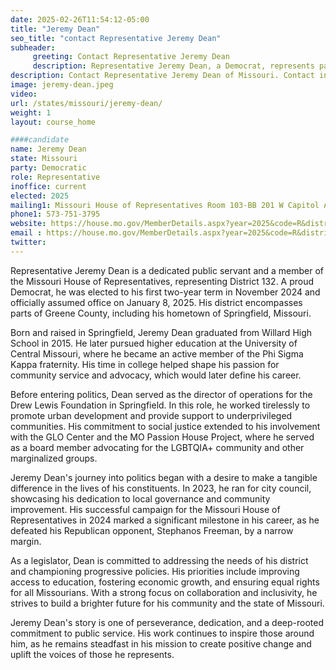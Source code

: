 ```yaml
---
date: 2025-02-26T11:54:12-05:00
title: "Jeremy Dean"
seo_title: "contact Representative Jeremy Dean"
subheader:
     greeting: Contact Representative Jeremy Dean
     description: Representative Jeremy Dean, a Democrat, represents parts of Greene County (District 132) in the Missouri House of Representatives. He was elected to his first two-year term in November 2024.
description: Contact Representative Jeremy Dean of Missouri. Contact information for Jeremy Dean includes email address, phone number, and mailing address.
image: jeremy-dean.jpeg
video:
url: /states/missouri/jeremy-dean/
weight: 1
layout: course_home

####candidate
name: Jeremy Dean
state: Missouri
party: Democratic
role: Representative
inoffice: current
elected: 2025
mailing1: Missouri House of Representatives Room 103-BB 201 W Capitol Ave Jefferson City, MO 65101
phone1: 573-751-3795
website: https://house.mo.gov/MemberDetails.aspx?year=2025&code=R&district=132/
email : https://house.mo.gov/MemberDetails.aspx?year=2025&code=R&district=132/
twitter: 
---
```

Representative Jeremy Dean is a dedicated public servant and a member of the Missouri House of Representatives, representing District 132. A proud Democrat, he was elected to his first two-year term in November 2024 and officially assumed office on January 8, 2025. His district encompasses parts of Greene County, including his hometown of Springfield, Missouri.

Born and raised in Springfield, Jeremy Dean graduated from Willard High School in 2015. He later pursued higher education at the University of Central Missouri, where he became an active member of the Phi Sigma Kappa fraternity. His time in college helped shape his passion for community service and advocacy, which would later define his career.

Before entering politics, Dean served as the director of operations for the Drew Lewis Foundation in Springfield. In this role, he worked tirelessly to promote urban development and provide support to underprivileged communities. His commitment to social justice extended to his involvement with the GLO Center and the MO Passion House Project, where he served as a board member advocating for the LGBTQIA+ community and other marginalized groups.

Jeremy Dean's journey into politics began with a desire to make a tangible difference in the lives of his constituents. In 2023, he ran for city council, showcasing his dedication to local governance and community improvement. His successful campaign for the Missouri House of Representatives in 2024 marked a significant milestone in his career, as he defeated his Republican opponent, Stephanos Freeman, by a narrow margin.

As a legislator, Dean is committed to addressing the needs of his district and championing progressive policies. His priorities include improving access to education, fostering economic growth, and ensuring equal rights for all Missourians. With a strong focus on collaboration and inclusivity, he strives to build a brighter future for his community and the state of Missouri.

Jeremy Dean's story is one of perseverance, dedication, and a deep-rooted commitment to public service. His work continues to inspire those around him, as he remains steadfast in his mission to create positive change and uplift the voices of those he represents.

